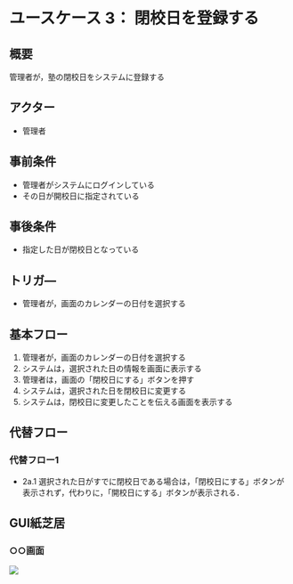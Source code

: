 # ユースケース 3： 閉校日を登録する

## 概要
管理者が，塾の閉校日をシステムに登録する

## アクター
- 管理者

## 事前条件
- 管理者がシステムにログインしている
- その日が開校日に指定されている

## 事後条件
- 指定した日が閉校日となっている

## トリガ―
- 管理者が，画面のカレンダーの日付を選択する

## 基本フロー
1. 管理者が，画面のカレンダーの日付を選択する
1. システムは，選択された日の情報を画面に表示する
1. 管理者は，画面の「閉校日にする」ボタンを押す
1. システムは，選択された日を閉校日に変更する
1. システムは，閉校日に変更したことを伝える画面を表示する

## 代替フロー
### 代替フロー1
- 2a.1 選択された日がすでに閉校日である場合は，「閉校日にする」ボタンが表示されず，代わりに，「開校日にする」ボタンが表示される．

## GUI紙芝居
### ○○画面
<img src="gamen1.png">